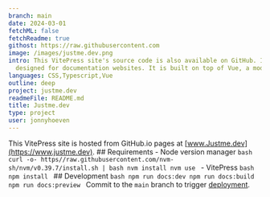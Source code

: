 ```yaml
---
branch: main
date: 2024-03-01
fetchML: false
fetchReadme: true
githost: https://raw.githubusercontent.com
image: /images/justme.dev.png
intro: This VitePress site's source code is also available on GitHub. I needed a static site generator. VitePress is specifically
  designed for documentation websites. It is built on top of Vue, a modern build tool for frontend development.
languages: CSS,Typescript,Vue
outline: deep
project: justme.dev
readmeFile: README.md
title: Justme.dev
type: project
user: jonnyhoeven
---
```

<script setup>
 import ArticleItem from '/components/ArticleItem.vue';
 import ArticleFooter from '/components/ArticleFooter.vue';
</script>
<ArticleItem :frontmatter="$frontmatter"/>


This VitePress site is hosted from GitHub.io pages at [www.Justme.dev](https://www.justme.dev).  ## Requirements  - Node
version manager  ```bash curl -o- https//raw.githubusercontent.com/nvm-sh/nvm/v0.39.7/install.sh | bash nvm install nvm
use ```  - VitePress  ```bash npm install ```  ## Development  ```bash npm run docs:dev npm run docs:build npm run
docs:preview ```  Commit to the `main` branch to trigger
[deployment](https://github.com/jonnyhoeven/justme.dev/actions/workflows/deploy.yml).

<ArticleFooter :frontmatter="$frontmatter"/>
